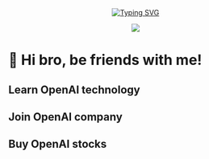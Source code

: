 <div align="center">
  <!-- dynamic typing effect  -->
  <div align="center">
    <a href="https://blog.sunguoqi.com/">
      <img src="https://readme-typing-svg.demolab.com?font=Fira+Code&pause=1000&width=435&lines=print(%22Hello%2C%20World!%22);Fans of OpenAI!&center=true&size=27" alt="Typing SVG" />
    </a>
  </div>

  <!-- knock code pictures    -->
  <img src="https://cdn.jsdelivr.net/gh/sun0225SUN/sun0225SUN/assets/images/coding.gif" /><br>


<!-- Snake Code Contribution Map  -->




</div>

#  🙋 Hi bro, be friends with me!
## Learn OpenAI technology
## Join OpenAI company
## Buy OpenAI stocks























